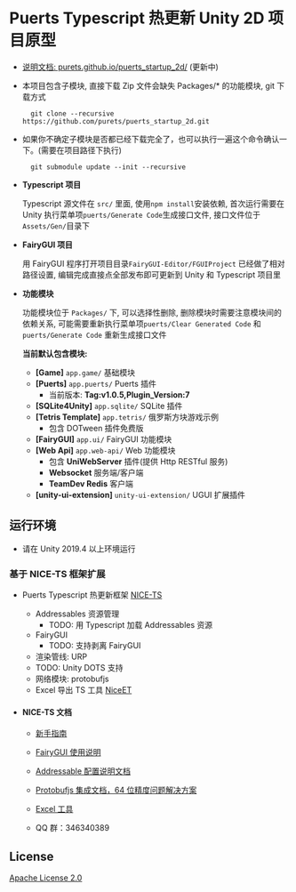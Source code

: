# Puerts Typescript 热更新 Unity 2D 项目原型

- [说明文档: purets.github.io/puerts_startup_2d/](https://purets.github.io/puerts_startup_2d/) (更新中)
        

- 本项目包含子模块, 直接下载 Zip 文件会缺失 Packages/* 的功能模块, git 下载方式

        git clone --recursive https://github.com/purets/puerts_startup_2d.git
    
- 如果你不确定子模块是否都已经下载完全了，也可以执行一遍这个命令确认一下。(需要在项目路径下执行)

        git submodule update --init --recursive
    
- **Typescript 项目**

  Typescript 源文件在 `src/` 里面, 使用`npm install`安装依赖, 首次运行需要在 Unity 执行菜单项`puerts/Generate Code`生成接口文件, 接口文件位于`Assets/Gen/`目录下

- **FairyGUI 项目** 

  用 FairyGUI 程序打开项目目录`FairyGUI-Editor/FGUIProject` 已经做了相对路径设置, 编辑完成直接点全部发布即可更新到 Unity 和 Typescript 项目里
  
- **功能模块**

  功能模块位于 `Packages/` 下, 可以选择性删除, 删除模块时需要注意模块间的依赖关系, 可能需要重新执行菜单项`puerts/Clear Generated Code` 和 `puerts/Generate Code` 重新生成接口文件
  
  **当前默认包含模块:**
  
  * **[Game]** `app.game/` 基础模块
  * **[Puerts]** `app.puerts/` Puerts 插件
    * 当前版本: **Tag:v1.0.5,Plugin_Version:7**
  * **[SQLite4Unity]** `app.sqlite/` SQLite 插件
  * **[Tetris Template]** `app.tetris/` 俄罗斯方块游戏示例
    * 包含 DOTween 插件免费版
  * **[FairyGUI]** `app.ui/` FairyGUI 功能模块
  * **[Web Api]** `app.web-api/` Web 功能模块
    * 包含 **UniWebServer** 插件(提供 Http RESTful 服务) 
    * **Websocket** 服务端/客户端 
    * **TeamDev Redis** 客户端
  * **[unity-ui-extension]** `unity-ui-extension/` UGUI 扩展插件


## 运行环境

- 请在 Unity 2019.4 以上环境运行

  
### 基于 NICE-TS 框架扩展

- Puerts Typescript 热更新框架 [NICE-TS](https://github.com/Justin-sky/Nice-TS)

  * Addressables 资源管理
    * TODO: 用 Typescript 加载 Addressables 资源
  * FairyGUI
    * TODO: 支持剥离 FairyGUI
  * 渲染管线: URP
  * TODO: Unity DOTS 支持
  * 网络模块: protobufjs
  * Excel 导出 TS 工具 [NiceET](https://github.com/Justin-sky/Nice-ET/tree/master/Tools/ExcelExporter)

- #### NICE-TS 文档

  - [新手指南](https://zhuanlan.zhihu.com/p/206578729)

  - [FairyGUI 使用说明](https://zhuanlan.zhihu.com/p/213926253)

  - [Addressable 配置说明文档](https://zhuanlan.zhihu.com/p/184846532)

  - [Protobufjs 集成文档，64 位精度问题解决方案](https://zhuanlan.zhihu.com/p/205342984)

  - [Excel 工具](https://zhuanlan.zhihu.com/p/216183764)

  - QQ 群：346340389



## License

[Apache License 2.0](LICENSE)
